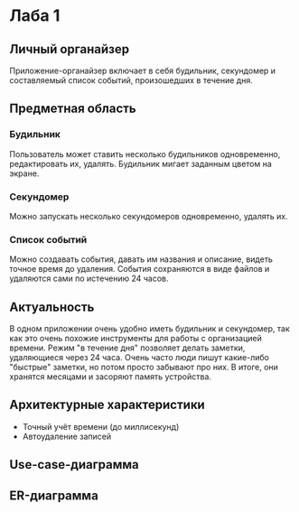 # Лаба 1
## Личный органайзер
Приложение-органайзер включает в себя будильник, секундомер и составляемый список событий, произошедших в течение дня.

## Предметная область
### Будильник
Пользователь может ставить несколько будильников одновременно, редактировать их, удалять. Будильник мигает заданным цветом на экране.

### Секундомер
Можно запускать несколько секундомеров одновременно, удалять их.

### Список событий
Можно создавать события, давать им названия и описание, видеть точное время до удаления. События сохраняются в виде файлов и удаляются сами по истечению 24 часов.

## Актуальность
В одном приложении очень удобно иметь будильник и секундомер, так как это очень похожие инструменты для работы с организацией времени. Режим "в течение дня" позволяет делать заметки, удаляющиеся через 24 часа. Очень часто люди пишут какие-либо "быстрые" заметки, но потом просто забывают про них. В итоге, они хранятся месяцами и засоряют память  устройства.

## Архитектурные характеристики
- Точный учёт времени (до миллисекунд)
- Автоудаление записей

## Use-case-диаграмма

## ER-диаграмма
